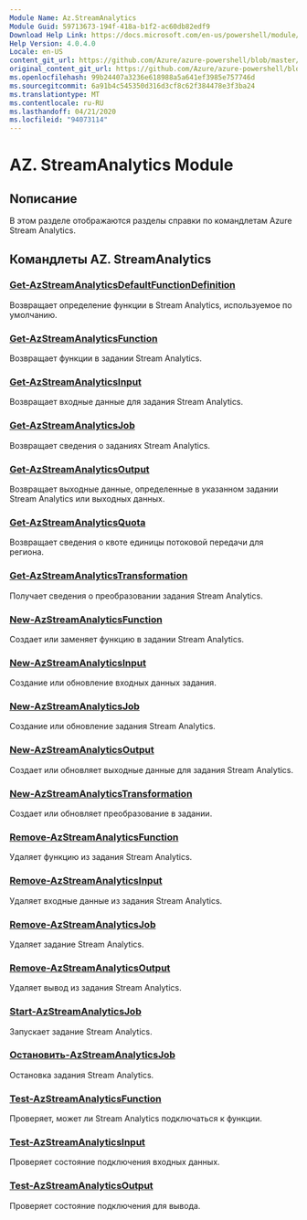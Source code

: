 ```yaml
---
Module Name: Az.StreamAnalytics
Module Guid: 59713673-194f-418a-b1f2-ac60db82edf9
Download Help Link: https://docs.microsoft.com/en-us/powershell/module/az.streamanalytics
Help Version: 4.0.4.0
Locale: en-US
content_git_url: https://github.com/Azure/azure-powershell/blob/master/src/StreamAnalytics/StreamAnalytics/help/Az.StreamAnalytics.md
original_content_git_url: https://github.com/Azure/azure-powershell/blob/master/src/StreamAnalytics/StreamAnalytics/help/Az.StreamAnalytics.md
ms.openlocfilehash: 99b24407a3236e618988a5a641ef3985e757746d
ms.sourcegitcommit: 6a91b4c545350d316d3cf8c62f384478e3f3ba24
ms.translationtype: MT
ms.contentlocale: ru-RU
ms.lasthandoff: 04/21/2020
ms.locfileid: "94073114"
---
```

# AZ. StreamAnalytics Module
## Nописание
В этом разделе отображаются разделы справки по командлетам Azure Stream Analytics.

## Командлеты AZ. StreamAnalytics
### [Get-AzStreamAnalyticsDefaultFunctionDefinition](Get-AzStreamAnalyticsDefaultFunctionDefinition.md)
Возвращает определение функции в Stream Analytics, используемое по умолчанию.

### [Get-AzStreamAnalyticsFunction](Get-AzStreamAnalyticsFunction.md)
Возвращает функции в задании Stream Analytics.

### [Get-AzStreamAnalyticsInput](Get-AzStreamAnalyticsInput.md)
Возвращает входные данные для задания Stream Analytics.

### [Get-AzStreamAnalyticsJob](Get-AzStreamAnalyticsJob.md)
Возвращает сведения о заданиях Stream Analytics.

### [Get-AzStreamAnalyticsOutput](Get-AzStreamAnalyticsOutput.md)
Возвращает выходные данные, определенные в указанном задании Stream Analytics или выходных данных.

### [Get-AzStreamAnalyticsQuota](Get-AzStreamAnalyticsQuota.md)
Возвращает сведения о квоте единицы потоковой передачи для региона.

### [Get-AzStreamAnalyticsTransformation](Get-AzStreamAnalyticsTransformation.md)
Получает сведения о преобразовании задания Stream Analytics.

### [New-AzStreamAnalyticsFunction](New-AzStreamAnalyticsFunction.md)
Создает или заменяет функцию в задании Stream Analytics.

### [New-AzStreamAnalyticsInput](New-AzStreamAnalyticsInput.md)
Создание или обновление входных данных задания.

### [New-AzStreamAnalyticsJob](New-AzStreamAnalyticsJob.md)
Создание или обновление задания Stream Analytics.

### [New-AzStreamAnalyticsOutput](New-AzStreamAnalyticsOutput.md)
Создает или обновляет выходные данные для задания Stream Analytics.

### [New-AzStreamAnalyticsTransformation](New-AzStreamAnalyticsTransformation.md)
Создает или обновляет преобразование в задании.

### [Remove-AzStreamAnalyticsFunction](Remove-AzStreamAnalyticsFunction.md)
Удаляет функцию из задания Stream Analytics.

### [Remove-AzStreamAnalyticsInput](Remove-AzStreamAnalyticsInput.md)
Удаляет входные данные из задания Stream Analytics.

### [Remove-AzStreamAnalyticsJob](Remove-AzStreamAnalyticsJob.md)
Удаляет задание Stream Analytics.

### [Remove-AzStreamAnalyticsOutput](Remove-AzStreamAnalyticsOutput.md)
Удаляет вывод из задания Stream Analytics.

### [Start-AzStreamAnalyticsJob](Start-AzStreamAnalyticsJob.md)
Запускает задание Stream Analytics.

### [Остановить-AzStreamAnalyticsJob](Stop-AzStreamAnalyticsJob.md)
Остановка задания Stream Analytics.

### [Test-AzStreamAnalyticsFunction](Test-AzStreamAnalyticsFunction.md)
Проверяет, может ли Stream Analytics подключаться к функции.

### [Test-AzStreamAnalyticsInput](Test-AzStreamAnalyticsInput.md)
Проверяет состояние подключения входных данных.

### [Test-AzStreamAnalyticsOutput](Test-AzStreamAnalyticsOutput.md)
Проверяет состояние подключения для вывода.


